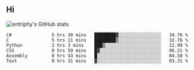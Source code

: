 ## Hi
![entriphy's GitHub stats](https://github-readme-stats.vercel.app/api?username=entriphy&show_icons=true&title_color=2196F3&bg_color=212121&text_color=FAFAFA&hide_border=true)
<!--START_SECTION:waka-->

```text
C#               5 hrs 30 mins   ████████▓░░░░░░░░░░░░░░░░   34.76 %
C                5 hrs 11 mins   ████████▒░░░░░░░░░░░░░░░░   32.76 %
Python           2 hrs 3 mins    ███▒░░░░░░░░░░░░░░░░░░░░░   12.99 %
CSS              0 hrs 59 mins   █▓░░░░░░░░░░░░░░░░░░░░░░░   06.21 %
Assembly         0 hrs 43 mins   █░░░░░░░░░░░░░░░░░░░░░░░░   04.50 %
Text             0 hrs 31 mins   ▓░░░░░░░░░░░░░░░░░░░░░░░░   03.31 %
```

<!--END_SECTION:waka-->
